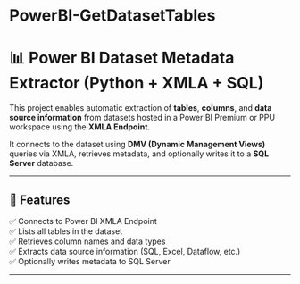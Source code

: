 # PowerBI-GetDatasetTables

# 📊 Power BI Dataset Metadata Extractor (Python + XMLA + SQL)

This project enables automatic extraction of **tables**, **columns**, and **data source information** from datasets hosted in a Power BI Premium or PPU workspace using the **XMLA Endpoint**.

It connects to the dataset using **DMV (Dynamic Management Views)** queries via XMLA, retrieves metadata, and optionally writes it to a **SQL Server** database.

---

## 🚀 Features

✅ Connects to Power BI XMLA Endpoint  
✅ Lists all tables in the dataset  
✅ Retrieves column names and data types  
✅ Extracts data source information (SQL, Excel, Dataflow, etc.)  
✅ Optionally writes metadata to SQL Server  

---
